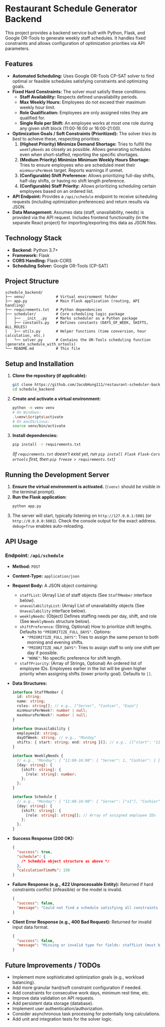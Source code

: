 # Restaurant Schedule Generator Backend

This project provides a backend service built with Python, Flask, and Google OR-Tools to generate weekly staff schedules. It handles fixed constraints and allows configuration of optimization priorities via API parameters.

## Features

- **Automated Scheduling:** Uses Google OR-Tools CP-SAT solver to find optimal or feasible schedules satisfying constraints and optimizing goals.
- **Fixed Hard Constraints:** The solver _must_ satisfy these conditions:
  - **Staff Availability:** Respects defined unavailability periods.
  - **Max Weekly Hours:** Employees do not exceed their maximum weekly hour limit.
  - **Role Qualification:** Employees are only assigned roles they are qualified for.
  - **Single Role per Shift:** An employee works at most one role during any given shift block (11:00-16:00 or 16:00-21:00).
- **Optimization Goals / Soft Constraints (Prioritized):** The solver _tries its best_ to achieve these, respecting priorities:
  1.  **(Highest Priority) Minimize Demand Shortage:** Tries to fulfill the `weeklyNeeds` as closely as possible. Allows generating schedules even when short-staffed, reporting the specific shortages.
  2.  **(Medium Priority) Minimize Minimum Weekly Hours Shortage:** Tries to ensure employees who are scheduled meet their `minHoursPerWeek` target. Reports warnings if unmet.
  3.  **(Configurable) Shift Preference:** Allows prioritizing full-day shifts, half-day shifts, or having no shift length preference.
  4.  **(Configurable) Staff Priority:** Allows prioritizing scheduling certain employees based on an ordered list.
- **API Endpoint:** Provides a `/api/schedule` endpoint to receive scheduling requests (including optimization preferences) and return results via JSON.
- **Data Management:** Assumes data (staff, unavailability, needs) is provided via the API request. Includes frontend functionality (in the separate React project) for importing/exporting this data as JSON files.

## Technology Stack

- **Backend:** Python 3.7+
- **Framework:** Flask
- **CORS Handling:** Flask-CORS
- **Scheduling Solver:** Google OR-Tools (CP-SAT)

## Project Structure

```
schedule_backend/
├── venv/              # Virtual environment folder
├── app.py             # Main Flask application (routing, API handling)
├── requirements.txt   # Python dependencies
├── scheduler/         # Core scheduling logic package
│   ├── __init__.py    # Marks scheduler as a Python package
│   ├── constants.py   # Defines constants (DAYS_OF_WEEK, SHIFTS, ALL_ROLES)
│   ├── utils.py       # Helper functions (time conversion, hour calculation, etc.)
│   └── solver.py      # Contains the OR-Tools scheduling function (generate_schedule_with_ortools)
└── README.md          # This file
```

## Setup and Installation

1.  **Clone the repository (if applicable):**

    ```bash
    git clone https://github.com/JacobHung111/restaurant-scheduler-backend.git
    cd schedule_backend
    ```

2.  **Create and activate a virtual environment:**

    ```bash
    python -m venv venv
    # On Windows:
    .\venv\Scripts\activate
    # On macOS/Linux:
    source venv/bin/activate
    ```

3.  **Install dependencies:**
    ```bash
    pip install -r requirements.txt
    ```
    _(If `requirements.txt` doesn't exist yet, run `pip install Flask Flask-Cors ortools` first, then `pip freeze > requirements.txt`)_

## Running the Development Server

1.  **Ensure the virtual environment is activated.** (`(venv)` should be visible in the terminal prompt).
2.  **Run the Flask application:**
    ```bash
    python app.py
    ```
3.  The server will start, typically listening on `http://127.0.0.1:5001` (or `http://0.0.0.0:5001`). Check the console output for the exact address. `debug=True` enables auto-reloading.

## API Usage

### Endpoint: `/api/schedule`

- **Method:** `POST`
- **Content-Type:** `application/json`
- **Request Body:** A JSON object containing:

  - `staffList`: (Array) List of staff objects (See `StaffMember` interface below).
  - `unavailabilityList`: (Array) List of unavailability objects (See `Unavailability` interface below).
  - `weeklyNeeds`: (Object) Defines staffing needs per day, shift, and role (See `WeeklyNeeds` structure below).
  - `shiftPreference`: (String, Optional) How to prioritize shift lengths. Defaults to `"PRIORITIZE_FULL_DAYS"`. Options:
    - `"PRIORITIZE_FULL_DAYS"`: Tries to assign the same person to both morning and evening shifts.
    - `"PRIORITIZE_HALF_DAYS"`: Tries to assign staff to only one shift per day if possible.
    - `"NONE"`: No specific preference for shift length.
  - `staffPriority`: (Array of Strings, Optional) An ordered list of employee IDs. Employees earlier in the list will be given higher priority when assigning shifts (lower priority goal). Defaults to `[]`.

- **Data Structures:**

  ```typescript // Using TypeScript interfaces for clarity
  interface StaffMember {
    id: string;
    name: string;
    roles: string[]; // e.g., ["Server", "Cashier", "Expo"]
    minHoursPerWeek?: number | null;
    maxHoursPerWeek?: number | null;
  }

  interface Unavailability {
    employeeId: string;
    dayOfWeek: string; // e.g., "Monday"
    shifts: { start: string; end: string }[]; // e.g., [{"start": "11:00", "end": "16:00"}]
  }

  interface WeeklyNeeds {
    // e.g., "Monday": { "11:00-16:00": { "Server": 1, "Cashier": 1 } }
    [day: string]: {
      [shift: string]: {
        [role: string]: number;
      };
    };
  }

  interface Schedule {
    // e.g., "Monday": { "11:00-16:00": { "Server": ["s1"], "Cashier": ["s3"] } }
    [day: string]: {
      [shift: string]: {
        [role: string]: string[]; // Array of assigned employee IDs
      };
    };
  }
  ```

- **Success Response (200 OK):**
  ```json
  {
    "success": true,
    "schedule": {
      /* Schedule object structure as above */
    },
    "calculationTimeMs": 150
  }
  ```
- **Failure Response (e.g., 422 Unprocessable Entity):** Returned if hard constraints conflict (infeasible) or the model is invalid.
  ```json
  {
    "success": false,
    "message": "Could not find a schedule satisfying all constraints or model is invalid."
  }
  ```
- **Client Error Response (e.g., 400 Bad Request):** Returned for invalid input data format.
  ```json
  {
    "success": false,
    "message": "Missing or invalid type for fields: staffList (must be an array)"
  }
  ```

## Future Improvements / TODOs

- Implement more sophisticated optimization goals (e.g., workload balancing).
- Add more granular hard/soft constraint configuration if needed.
- Add constraints for consecutive work days, minimum rest time, etc.
- Improve data validation on API requests.
- Add persistent data storage (database).
- Implement user authentication/authorization.
- Consider asynchronous task processing for potentially long calculations.
- Add unit and integration tests for the solver logic.
